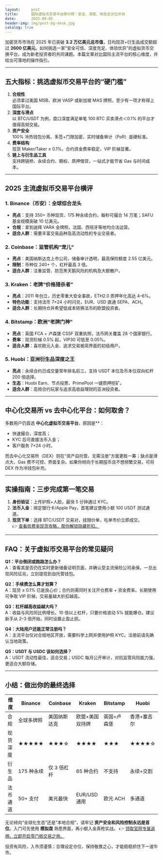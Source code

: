 ```yaml
---
layout:     post
title:      国际虚拟币交易平台排行榜：安全、深度、体验全方位评测
date:       2025-09-05
header-img: img/post-bg-desk.jpg
catalog: true
---
```


加密货币市场在 2025 年已突破 **3.2 万亿美元总市值**，日均现货+衍生品成交额超过 **2600 亿美元**。如何挑选一家“安全可信、深度充足、体验优异”的虚拟货币交换平台，成为新老投资者的共同课题。本篇文章对比国际主流平台的核心维度，并给出可落地的操作指引。

---

## 五大指标：挑选虚拟币交易平台的“硬门槛”

1. **合规性**  
   必须拿过美国 MSB、欧洲 VASP 或新加坡 MAS 牌照，至少有一项才称得上国际平台。
2. **深度与滑点**  
   以 BTC/USDT 为例，盘口深度满足单笔 100 BTC 买卖滑点＜0.1% 的平台才值得高频交易。
3. **资产安全**  
   100% 冷热钱包分离、多签+门限加密、实时储备审计（PoR）是硬标准。
4. **费率结构**  
   现货 Maker/Taker ≤ 0.1%，合约资金费率稳定，VIP 阶梯显著。
5. **链上与衍生品工具**  
   支持跨链桥、永续合约、期权、质押借贷，一站式才能节省 Gas 与时间成本。

---

## 2025 主流虚拟币交易平台横评

### 1. Binance（币安）：全球综合龙头
- **亮点**：支持 350+ 币种现货、175 种永续合约，每秒可撮合 14 万笔；SAFU 基金规模突破 10 亿美元。
- **合规**：拿到迪拜 VARA 全牌照，法国、西班牙等地均合法运营。
- **适合人群**：需要丰富交易品种及高流动性的专业交易者。

### 2. Coinbase：监管机构“宠儿”
- **亮点**：美国纳斯达克上市公司，储备审计透明，最高保险额度 2.55 亿美元。
- **限制**：币种仅 240+ 个，杠杆最高 3 倍。
- **适合人群**：注重监管、防范黑天鹅风险的机构及大额散户。

### 3. Kraken：老牌“价格猎杀者”
- **亮点**：2011 年创立，历史零重大安全事故，ETH2.0 质押年化高达 4–6%。
- **特色功能**：支持法币 7×24 小时闪兑，EUR、USD 直通 SEPA、ACH。
- **适合人群**：长期持仓并希望低成本转换法币的欧盟投资者。

### 4. Bitstamp：欧洲“老牌门神”
- **亮点**：英国 FCA + 卢森堡 CSSF 双重执照，法币网关覆盖 28 个国家银行。
- **费率**：现货阶梯 0.5% 起，VIP30 可低至 0.05%。
- **适合人群**：喜欢欧元入金、追求交易极简界面的初级用户。

### 5. Huobi：亚洲衍生品深度之王
- **亮点**：永续合约日成交量常年排名前三，支持 USDT 本位及币本位双向杠杆 200 倍选择。
- **生态**：Huobi Earn、节点投票、PrimePool 一键质押挖矿。
- **适合人群**：高频合约玩家与追求高收益理财的亚洲投资者。

---

## 中心化交易所 vs 去中心化平台：如何取舍？

多数用户仍首选 **中心化虚拟币交易平台**，原因是**：  
- 快速撮合，深度高；  
- KYC 后可直接法币入金；  
- 客户服务 7×24 小时。

而去中心化交易所（DEX）则在“资产自托管、无需注册”方面更胜一筹；缺点是滑点大、Gas 费不可控、界面复杂。如果你倾向于长期囤币且不想频繁交易，可将 DEX 作为冷钱包补充。

---

## 实操指南：三步完成第一笔交易

1. **身份验证**：上传护照+人脸，最快 5 分钟通过 KYC。
2. **法币入金**：绑定银行卡/Apple Pay，首笔建议使用小额 100 USDT 测试通道。
3. **现货下单**：选择 BTC/USDT 交易对，挂限价单，吃单市价立即成交。  
   👉 [查看低费率现货攻略，帮你解锁隐藏折扣。](https://okxdog.com/)

---

## FAQ：关于虚拟币交易平台的常见疑问

**Q1：平台倒闭或跑路怎么办？**  
A：查看其是否仍在实时更新储备证明页面，并确认受主流保险公司承保。一旦出现风险征兆，立刻提现到自托管钱包。

**Q2：手续费怎么算才划算？**  
A：现货 ≤ 0.1% 已是良心价；合约则需同时关注开仓费率 + 资金费率。长期使用可争取 VIP 阶梯，交易量越大折扣越高。

**Q3：杠杆越高收益越大吗？**  
A：收益与风险同比例增长。10 倍以上杠杆，只要价格波动 5% 就能爆仓。建议新手从 2–3 倍开始，同时设置止盈止损。

**Q4：大陆用户还能正常注册吗？**  
A：主流平台仅对合规地区开放，需要科学上网并使用护照 KYC。注册前请先确认当地政策。

**Q5：USDT 与 USDC 该如何选择？**  
A：USDT 流动性最佳，适合交易；USDC 每月公开审计，对抗监管风险能力强，更适合大额存储。

---

## 小结：做出你的最终选择

| 维度        | Binance           | Coinbase         | Kraken          | Bitstamp        | Huobi           |
|-------------|-------------------|------------------|-----------------|-----------------|-----------------|
| 合规        | 全球多牌照        | 美国纳斯达克     | 欧盟+美国双持牌 | 英国+卢森堡     | 香港+塞舌尔     |
| 现货深度    | ★★★★★            | ★★★☆            | ★★★★            | ★★★             | ★★★★☆          |
| 衍生品      | 175 种永续        | 仅 3 倍杠杆      | 65 种合约       | 不支持          | 永续+交割       |
| 法币通道    | 50+ 支付          | 美元最快         | EUR/USD 通用    | 欧元 ACH        | 多通道          |

无论倾向“全球化生态”还是“本地合规”，请牢记 **资产安全和风险控制永远是首位**。入门可先使用 **模拟盘** 熟悉界面，再小额入金真枪实战。 👉 [领取官网专属返佣，立即开启零门槛交易之旅。](https://okxdog.com/)

投资有风险，入市须谨慎；合理设定仓位，保持敬畏之心，才能稳稳抓住下一波牛市。